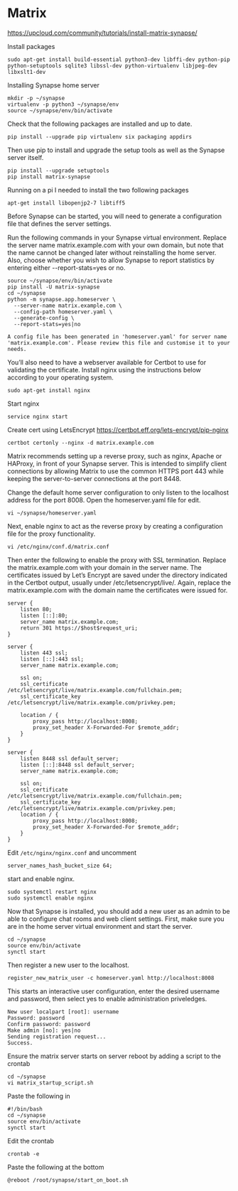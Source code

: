 # Matrix
https://upcloud.com/community/tutorials/install-matrix-synapse/

Install packages
```
sudo apt-get install build-essential python3-dev libffi-dev python-pip python-setuptools sqlite3 libssl-dev python-virtualenv libjpeg-dev libxslt1-dev
```

Installing Synapse home server
```
mkdir -p ~/synapse
virtualenv -p python3 ~/synapse/env
source ~/synapse/env/bin/activate
```

Check that the following packages are installed and up to date.
```
pip install --upgrade pip virtualenv six packaging appdirs
```

Then use pip to install and upgrade the setup tools as well as the Synapse server itself.
```
pip install --upgrade setuptools
pip install matrix-synapse
```

Running on a pi I needed to install the two following packages
```
apt-get install libopenjp2-7 libtiff5 
```

Before Synapse can be started, you will need to generate a configuration file that defines the server settings.

Run the following commands in your Synapse virtual environment. Replace the server name matrix.example.com with your own domain, but note that the name cannot be changed later without reinstalling the home server. Also, choose whether you wish to allow Synapse to report statistics by entering either --report-stats=yes or no.
```
source ~/synapse/env/bin/activate
pip install -U matrix-synapse
cd ~/synapse
python -m synapse.app.homeserver \
  --server-name matrix.example.com \
  --config-path homeserver.yaml \
  --generate-config \
  --report-stats=yes|no
  ```
  
```
A config file has been generated in 'homeserver.yaml' for server name 'matrix.example.com'. Please review this file and customise it to your needs.
```

You’ll also need to have a webserver available for Certbot to use for validating the certificate. Install nginx using the instructions below according to your operating system.
```
sudo apt-get install nginx
```

Start nginx
```
service nginx start
```

Create cert using LetsEncrypt
https://certbot.eff.org/lets-encrypt/pip-nginx
```
certbot certonly --nginx -d matrix.example.com
```

Matrix recommends setting up a reverse proxy, such as nginx, Apache or HAProxy, in front of your Synapse server. This is intended to simplify client connections by allowing Matrix to use the common HTTPS port 443 while keeping the server-to-server connections at the port 8448.

Change the default home server configuration to only listen to the localhost address for the port 8008. Open the homeserver.yaml file for edit.
```
vi ~/synapse/homeserver.yaml
```

Next, enable nginx to act as the reverse proxy by creating a configuration file for the proxy functionality.
```
vi /etc/nginx/conf.d/matrix.conf
```

Then enter the following to enable the proxy with SSL termination. Replace the matrix.example.com with your domain in the server name. The certificates issued by Let’s Encrypt are saved under the directory indicated in the Certbot output, usually under /etc/letsencrypt/live/. Again, replace the matrix.example.com with the domain name the certificates were issued for.
```
server {
    listen 80;
	listen [::]:80;
    server_name matrix.example.com;
    return 301 https://$host$request_uri;
}

server {
    listen 443 ssl;
    listen [::]:443 ssl;
    server_name matrix.example.com;

    ssl on;
    ssl_certificate /etc/letsencrypt/live/matrix.example.com/fullchain.pem;
    ssl_certificate_key /etc/letsencrypt/live/matrix.example.com/privkey.pem;

    location / {
        proxy_pass http://localhost:8008;
        proxy_set_header X-Forwarded-For $remote_addr;
    }
}

server {
    listen 8448 ssl default_server;
    listen [::]:8448 ssl default_server;
    server_name matrix.example.com;

    ssl on;
    ssl_certificate /etc/letsencrypt/live/matrix.example.com/fullchain.pem;
    ssl_certificate_key /etc/letsencrypt/live/matrix.example.com/privkey.pem;
    location / {
        proxy_pass http://localhost:8008;
        proxy_set_header X-Forwarded-For $remote_addr;
    }
}
```

Edit `/etc/nginx/nginx.conf` and uncomment
```
server_names_hash_bucket_size 64;
```

start and enable nginx.
```
sudo systemctl restart nginx
sudo systemctl enable nginx
```

Now that Synapse is installed, you should add a new user as an admin to be able to configure chat rooms and web client settings. First, make sure you are in the home server virtual environment and start the server.
```
cd ~/synapse
source env/bin/activate
synctl start
```

Then register a new user to the localhost.
```
register_new_matrix_user -c homeserver.yaml http://localhost:8008
```

This starts an interactive user configuration, enter the desired username and password, then select yes to enable administration priveledges.
```
New user localpart [root]: username
Password: password
Confirm password: password
Make admin [no]: yes|no
Sending registration request...
Success.
```

Ensure the matrix server starts on server reboot by adding a script to the crontab
```
cd ~/synapse
vi matrix_startup_script.sh
```

Paste the following in
```
#!/bin/bash
cd ~/synapse
source env/bin/activate
synctl start
```

Edit the crontab
```
crontab -e
```

Paste the following at the bottom
```
@reboot /root/synapse/start_on_boot.sh
```
